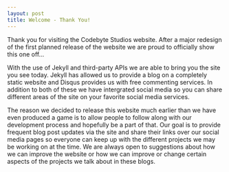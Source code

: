 ```yaml
---
layout: post
title: Welcome - Thank You!
---
```


Thank you for visiting the Codebyte Studios website. After a major redesign of the first planned release of the website we are proud to officially show this one off...

With the use of Jekyll and third-party APIs we are able to bring you the site you see today. Jekyll has allowed us to provide a blog on a completely static website and Disqus provides us with free commenting services. In addition to both of these we have intergrated social media so you can share different areas of the site on your favorite social media services.

The reason we decided to release this website much earlier than we have even produced a game is to allow people to follow along with our development process and hopefully be a part of that. Our goal is to provide frequent blog post updates via the site and share their links over our social media pages so everyone can keep up with the different projects we may be working on at the time. We are always open to suggestions about how we can improve the website or how we can improve or change certain aspects of the projects we talk about in these blogs.